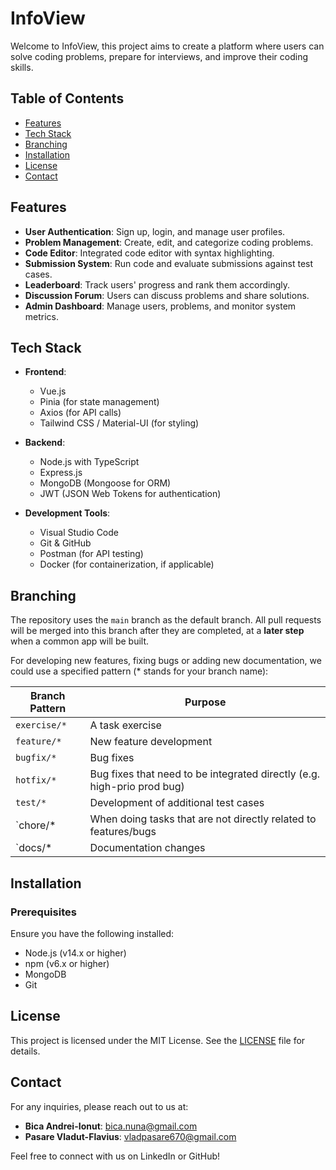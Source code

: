 # **InfoView**

Welcome to InfoView, this project aims to create a platform where users can solve coding problems, prepare for interviews, and improve their coding skills.

## **Table of Contents**

- [Features](#features)
- [Tech Stack](#tech-stack)
- [Branching](#branching)
- [Installation](#installation)
- [License](#license)
- [Contact](#contact)

## **Features**

- **User Authentication**: Sign up, login, and manage user profiles.
- **Problem Management**: Create, edit, and categorize coding problems.
- **Code Editor**: Integrated code editor with syntax highlighting.
- **Submission System**: Run code and evaluate submissions against test cases.
- **Leaderboard**: Track users' progress and rank them accordingly.
- **Discussion Forum**: Users can discuss problems and share solutions.
- **Admin Dashboard**: Manage users, problems, and monitor system metrics.

## **Tech Stack**

- **Frontend**:
  - Vue.js
  - Pinia (for state management)
  - Axios (for API calls)
  - Tailwind CSS / Material-UI (for styling)

- **Backend**:
  - Node.js with TypeScript
  - Express.js
  - MongoDB (Mongoose for ORM)
  - JWT (JSON Web Tokens for authentication)

- **Development Tools**:
  - Visual Studio Code
  - Git & GitHub
  - Postman (for API testing)
  - Docker (for containerization, if applicable)

## **Branching**

The repository uses the `main` branch as the default branch. All pull requests will be merged into this branch after they are completed, at a **later step** when a common app will be built.
 
For developing new features, fixing bugs or adding new documentation, we could use a specified pattern (* stands for your branch name):
 
| Branch Pattern | Purpose |
| --- | --- |
| `exercise/*` | A task exercise |
| `feature/*` | New feature development |
| `bugfix/*` | Bug fixes |
| `hotfix/*` | Bug fixes that need to be integrated directly (e.g. high-prio prod bug) |
| `test/*` | Development of additional test cases |
| `chore/* | When doing tasks that are not directly related to features/bugs |
| `docs/* | Documentation changes |

## **Installation**

### **Prerequisites**

Ensure you have the following installed:

- Node.js (v14.x or higher)
- npm (v6.x or higher)
- MongoDB
- Git

## **License**

This project is licensed under the MIT License. See the [LICENSE](LICENSE) file for details.

## **Contact**

For any inquiries, please reach out to us at:

- **Bica Andrei-Ionut**: [bica.nuna@gmail.com](mailto:bica.nuna@gmail.com)
- **Pasare Vladut-Flavius**: [vladpasare670@gmail.com](mailto:vladpasare670@gmail.com)

Feel free to connect with us on LinkedIn or GitHub!
